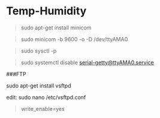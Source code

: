 # Temp-Humidity

>sudo apt-get install minicom 

>sudo minicom -b 9600 -o -D /dev/ttyAMA0

>sudo sysctl -p

>sudo systemctl disable serial-getty@ttyAMA0.service

###FTP

sudo apt-get install vsftpd

edit: sudo nano /etc/vsftpd.conf

>write_enable=yes

